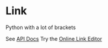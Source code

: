 # Link
Python with a lot of brackets

See [API Docs](https://link-api.notion.site/Link-API-Docs-532b815762d54814a6da676e325d5d39)
Try the [Online Link Editor](https://online-link-editor.vercel.app/)
